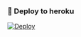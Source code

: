 ### 🚀 Deploy to heroku
[![Deploy](https://www.herokucdn.com/deploy/button.svg)](https://heroku.com/deploy?template=https://github.com/Fakebody31/bekargame)
